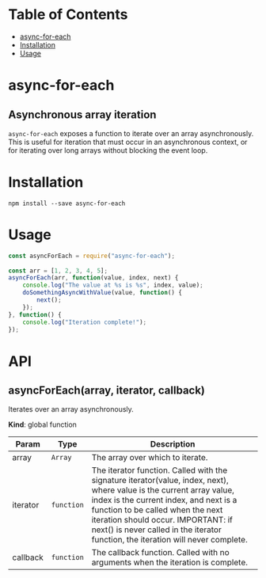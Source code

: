 # Table of Contents

* [async-for-each](#async-for-each)
* [Installation](#installation)
* [Usage](#usage)


# async-for-each
## Asynchronous array iteration
`async-for-each` exposes a function to iterate over an array asynchronously. This is useful
for iteration that must occur in an asynchronous context, or for iterating over long arrays
without blocking the event loop.

# Installation

    npm install --save async-for-each

# Usage

```javascript
const asyncForEach = require("async-for-each");
    
const arr = [1, 2, 3, 4, 5];
asyncForEach(arr, function(value, index, next) {
    console.log("The value at %s is %s", index, value);
    doSomethingAsyncWithValue(value, function() {
        next();
    });
}, function() {
    console.log("Iteration complete!");
});
```
# API
<a name="asyncForEach"></a>

## asyncForEach(array, iterator, callback)
Iterates over an array asynchronously.

**Kind**: global function  

| Param | Type | Description |
| --- | --- | --- |
| array | <code>Array</code> | The array over which to iterate. |
| iterator | <code>function</code> | The iterator function. Called with the signature    iterator(value, index, next), where value is the    current array value, index is the current index,    and next is a function to be called when the next    iteration should occur.        IMPORTANT: if next() is never called in the iterator    function, the iteration will never complete. |
| callback | <code>function</code> | The callback function. Called with no arguments     when the iteration is complete. |


